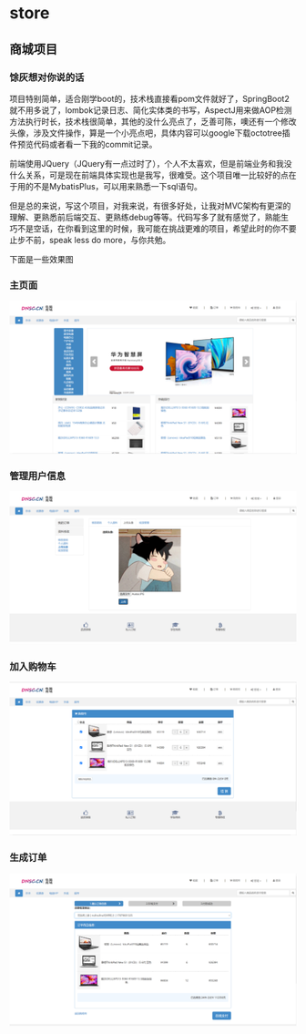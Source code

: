 # store
## 商城项目

### 馀灰想对你说的话
  项目特别简单，适合刚学boot的，技术栈直接看pom文件就好了，SpringBoot2就不用多说了，lombok记录日志、简化实体类的书写，AspectJ用来做AOP检测方法执行时长，技术栈很简单，其他的没什么亮点了，乏善可陈，噢还有一个修改头像，涉及文件操作，算是一个小亮点吧，具体内容可以google下载octotree插件预览代码或者看一下我的commit记录。
  
  前端使用JQuery（JQuery有一点过时了），个人不太喜欢，但是前端业务和我没什么关系，可是现在前端具体实现也是我写，很难受。这个项目唯一比较好的点在于用的不是MybatisPlus，可以用来熟悉一下sql语句。
  
  但是总的来说，写这个项目，对我来说，有很多好处，让我对MVC架构有更深的理解、更熟悉前后端交互、更熟练debug等等。代码写多了就有感觉了，熟能生巧不是空话，在你看到这里的时候，我可能在挑战更难的项目，希望此时的你不要止步不前，speak less do more，与你共勉。
  
  下面是一些效果图

### 主页面
 ![image](https://github.com/yuhui156551/store/blob/master/imag/20221219185112.png)
### 管理用户信息
 ![image](https://github.com/yuhui156551/store/blob/master/imag/20221219185217.png)
### 加入购物车
 ![image](https://github.com/yuhui156551/store/blob/master/imag/20221219185442.png)
### 生成订单
 ![image](https://github.com/yuhui156551/store/blob/master/imag/20221219185541.png)

